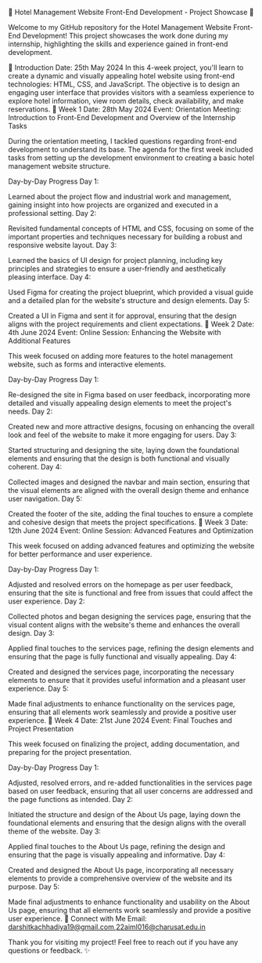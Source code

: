 🌟 Hotel Management Website Front-End Development - Project Showcase 🌟

Welcome to my GitHub repository for the Hotel Management Website Front-End Development! This project showcases the work done during my internship, highlighting the skills and experience gained in front-end development.

🚀 Introduction
Date: 25th May 2024
In this 4-week project, you'll learn to create a dynamic and visually appealing hotel website using front-end technologies: HTML, CSS, and JavaScript. The objective is to design an engaging user interface that provides visitors with a seamless experience to explore hotel information, view room details, check availability, and make reservations.
📅 Week 1
Date: 28th May 2024
Event: Orientation Meeting: Introduction to Front-End Development and Overview of the Internship Tasks

During the orientation meeting, I tackled questions regarding front-end development to understand its base. The agenda for the first week included tasks from setting up the development environment to creating a basic hotel management website structure.

Day-by-Day Progress
Day 1:

Learned about the project flow and industrial work and management, gaining insight into how projects are organized and executed in a professional setting.
Day 2:

Revisited fundamental concepts of HTML and CSS, focusing on some of the important properties and techniques necessary for building a robust and responsive website layout.
Day 3:

Learned the basics of UI design for project planning, including key principles and strategies to ensure a user-friendly and aesthetically pleasing interface.
Day 4:

Used Figma for creating the project blueprint, which provided a visual guide and a detailed plan for the website's structure and design elements.
Day 5:

Created a UI in Figma and sent it for approval, ensuring that the design aligns with the project requirements and client expectations​.
📅 Week 2
Date: 4th June 2024
Event: Online Session: Enhancing the Website with Additional Features

This week focused on adding more features to the hotel management website, such as forms and interactive elements.

Day-by-Day Progress
Day 1:

Re-designed the site in Figma based on user feedback, incorporating more detailed and visually appealing design elements to meet the project's needs.
Day 2:

Created new and more attractive designs, focusing on enhancing the overall look and feel of the website to make it more engaging for users.
Day 3:

Started structuring and designing the site, laying down the foundational elements and ensuring that the design is both functional and visually coherent.
Day 4:

Collected images and designed the navbar and main section, ensuring that the visual elements are aligned with the overall design theme and enhance user navigation.
Day 5:

Created the footer of the site, adding the final touches to ensure a complete and cohesive design that meets the project specifications​​.
📅 Week 3
Date: 12th June 2024
Event: Online Session: Advanced Features and Optimization

This week focused on adding advanced features and optimizing the website for better performance and user experience.

Day-by-Day Progress
Day 1:

Adjusted and resolved errors on the homepage as per user feedback, ensuring that the site is functional and free from issues that could affect the user experience.
Day 2:

Collected photos and began designing the services page, ensuring that the visual content aligns with the website's theme and enhances the overall design.
Day 3:

Applied final touches to the services page, refining the design elements and ensuring that the page is fully functional and visually appealing.
Day 4:

Created and designed the services page, incorporating the necessary elements to ensure that it provides useful information and a pleasant user experience.
Day 5:

Made final adjustments to enhance functionality on the services page, ensuring that all elements work seamlessly and provide a positive user experience​.
📅 Week 4
Date: 21st June 2024
Event: Final Touches and Project Presentation

This week focused on finalizing the project, adding documentation, and preparing for the project presentation.

Day-by-Day Progress
Day 1:

Adjusted, resolved errors, and re-added functionalities in the services page based on user feedback, ensuring that all user concerns are addressed and the page functions as intended.
Day 2:

Initiated the structure and design of the About Us page, laying down the foundational elements and ensuring that the design aligns with the overall theme of the website.
Day 3:

Applied final touches to the About Us page, refining the design and ensuring that the page is visually appealing and informative.
Day 4:

Created and designed the About Us page, incorporating all necessary elements to provide a comprehensive overview of the website and its purpose.
Day 5:

Made final adjustments to enhance functionality and usability on the About Us page, ensuring that all elements work seamlessly and provide a positive user experience​.
🤝 Connect with Me
Email: darshitkachhadiya19@gmail.com,22aiml016@charusat.edu.in

Thank you for visiting my project! Feel free to reach out if you have any questions or feedback. ✨

